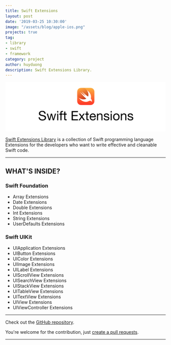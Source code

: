 ```yaml
---
title: Swift Extensions
layout: post
date: '2019-03-25 10:30:00'
image: "/assets/blog/apple-ios.png"
projects: true
tag:
- library
- swift
- framework
category: project
author: huyduong
description: Swift Extensions Library.
---
```


![Screenshot](../assets/project/swift-extensions.jpg)

 <a href="https://github.com/CodePassion-dev/swift-extensions" target="_blank">Swift Extensions Library</a> is a collection of Swift programming language Extensions for the developers who want to write effective and cleanable Swift code.

---

## WHAT'S INSIDE?

### Swift Foundation
- Array Extensions
- Date Extensions
- Double Extensions
- Int Extensions
- String Extensions
- UserDefaults Extensions

### Swift UIKit
- UIApplication Extensions
- UIButton Extensions
- UIColor Extensions
- UIImage Extensions
- UILabel Extensions
- UIScrollView Extensions
- UISearchView Extensions
- UIStackView Extensions
- UITableView Extensions
- UITextView Extensions
- UIView Extensions
- UIViewController Extensions

---

Check out the <a href="https://github.com/CodePassion-dev/swift-extensions" target="_blank">GitHub repository</a>.

You're welcome for the contribution, just <a href="https://github.com/CodePassion-dev/swift-extensions/issues" target="_blank">create a pull requests</a>.

---